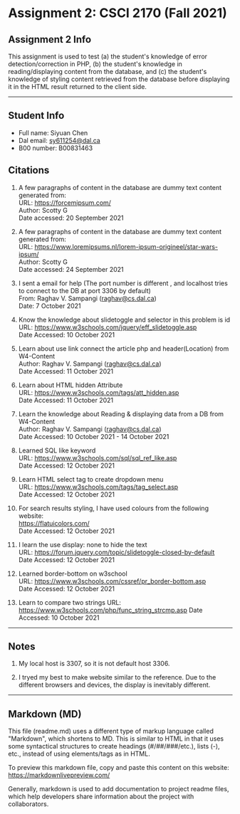 # Assignment 2: CSCI 2170 (Fall 2021)

## Assignment 2 Info
This assignment is used to test (a) the student's knowledge of error detection/correction in PHP, (b) the student's knowledge in reading/displaying content from the database, and (c) the student's knowledge of styling content retrieved from the database before displaying it in the HTML result returned to the client side.

--- 

## Student Info
- Full name: Siyuan Chen
- Dal email: sy611254@dal.ca
- B00 number: B00831463


## Citations
1. A few paragraphs of content in the database are dummy text content generated from:\
	URL: https://forcemipsum.com/ \
	Author: Scotty G \
	Date accessed: 20 September 2021

2. A few paragraphs of content in the database are dummy text content generated from:\
	URL: https://www.loremipsums.nl/lorem-ipsum-origineel/star-wars-ipsum/ \
	Author: Scotty G \
	Date accessed: 24 September 2021

3. I sent a email for help (The port number is different , and localhost tries to 			connect to the DB at port 3306 by default) \
	From: Raghav V. Sampangi (raghav@cs.dal.ca) \
	Date: 7 October 2021

4. Know the knowledge about slidetoggle and selector in this problem is id \
	URL: https://www.w3schools.com/jquery/eff_slidetoggle.asp \
    Date Accessed: 10 October 2021

5. Learn about use link connect the article php and header(Location) from W4-Content \
	Author: Raghav V. Sampangi (raghav@cs.dal.ca) \
	Date Accessed: 11 October 2021

6. Learn about HTML hidden Attribute \
	URL: https://www.w3schools.com/tags/att_hidden.asp \
	Date Accessed: 11 October 2021

7. Learn the knowledge about Reading & displaying data from a DB from W4-Content \
	Author: Raghav V. Sampangi (raghav@cs.dal.ca) \
	Date Accessed: 10 October 2021 - 14 October 2021

8. Learned SQL like keyword \
	URL: https://www.w3schools.com/sql/sql_ref_like.asp \
	Date Accessed: 12 October 2021

9. Learn HTML select tag to create dropdown menu \
	URL: https://www.w3schools.com/tags/tag_select.asp \
	Date Accessed: 12 October 2021

10. For search results styling, I have used colours from the following website: \
	https://flatuicolors.com/ \
	Date Accessed: 12 October 2021

11. I learn the use display: none to hide the text \
    URL: https://forum.jquery.com/topic/slidetoggle-closed-by-default \
    Date Accessed: 12 October 2021

12. Learned border-bottom on w3school \
    URL: https://www.w3schools.com/cssref/pr_border-bottom.asp \
    Date Accessed: 12 October 2021

13. Learn to compare two strings 
	URL: https://www.w3schools.com/php/func_string_strcmp.asp
	Date Accessed: 10 October 2021

--- 

## Notes
1. My local host is 3307, so it is not default host 3306.

2. I tryed my best to make website similar to the reference. Due to the different browsers and devices, the display is inevitably different.


---

## Markdown (MD)
This file (readme.md) uses a different type of markup language called "Markdown", which shortens to MD. This is similar to HTML in that it uses some syntactical structures to create headings (#/##/###/etc.), lists (-), etc., instead of using elements/tags as in HTML.

To preview this markdown file, copy and paste this content on this website: https://markdownlivepreview.com/

Generally, markdown is used to add documentation to project readme files, which help developers share information about the project with collaborators.

